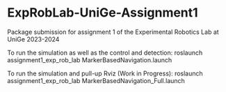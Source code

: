 # ExpRobLab-UniGe-Assignment1
Package submission for assignment 1 of the Experimental Robotics Lab at UniGe 2023-2024

To run the simulation as well as the control and detection:
roslaunch assignment1_exp_rob_lab MarkerBasedNavigation.launch

To run the simulation and pull-up Rviz (Work in Progress):
roslaunch assignment1_exp_rob_lab MarkerBasedNavigation_Full.launch
